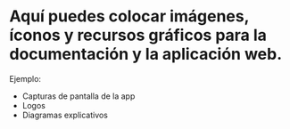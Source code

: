 # Aquí puedes colocar imágenes, íconos y recursos gráficos para la documentación y la aplicación web.

Ejemplo:
- Capturas de pantalla de la app
- Logos
- Diagramas explicativos
